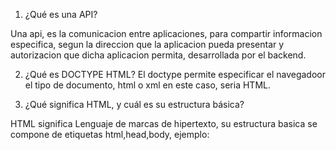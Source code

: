 

1. ¿Qué es una API?

Una api, es la comunicacion entre aplicaciones, para compartir informacion especifica, segun la direccion que la aplicacion pueda presentar y autorizacion que dicha aplicacion permita, desarrollada por el backend. 


2. ¿Qué es DOCTYPE HTML?
El doctype permite especificar el navegadoor el tipo de documento, html o xml en este caso, 
seria HTML.


3. ¿Qué significa HTML, y cuál es su estructura básica?

HTML significa Lenguaje de marcas de hipertexto, su estructura basica se compone de etiquetas 
html,head,body, ejemplo:

<html>
    <head>
    </head>
    <body>
    </body>
</html>
